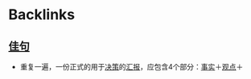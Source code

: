 
# Backlinks
## [佳句](<佳句.md>)
- 重复一遍，一份正式的用于[决策](<决策.md>)的[汇报](<汇报.md>)，应包含4个部分：[事实](<事实.md>)＋[观点](<观点.md>)＋

